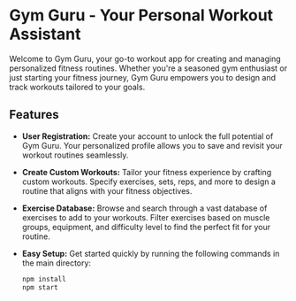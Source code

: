 # Gym Guru - Your Personal Workout Assistant

Welcome to Gym Guru, your go-to workout app for creating and managing personalized fitness routines. Whether you're a seasoned gym enthusiast or just starting your fitness journey, Gym Guru empowers you to design and track workouts tailored to your goals.

## Features

- **User Registration:** Create your account to unlock the full potential of Gym Guru. Your personalized profile allows you to save and revisit your workout routines seamlessly.

- **Create Custom Workouts:** Tailor your fitness experience by crafting custom workouts. Specify exercises, sets, reps, and more to design a routine that aligns with your fitness objectives.

- **Exercise Database:** Browse and search through a vast database of exercises to add to your workouts. Filter exercises based on muscle groups, equipment, and difficulty level to find the perfect fit for your routine.

- **Easy Setup:** Get started quickly by running the following commands in the main directory:
  ```bash
  npm install
  npm start
